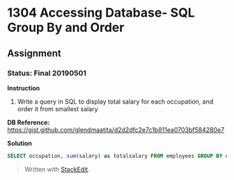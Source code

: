 # 1304 Accessing Database- SQL Group By and Order
## Assignment
### Status: Final 20190501

**Instruction**
 1. Write a query in SQL to display total salary for each occupation, and order it from smallest salary

**DB Reference:**
https://gist.github.com/glendmaatita/d2d2dfc2e7c1b811ea0703bf584280e7

**Solution**
```SQL
SELECT occupation, sum(salary) as totalsalary FROM employees GROUP BY occupation SORT BY totalsalary;
```

> Written with [StackEdit](https://stackedit.io/).